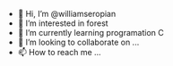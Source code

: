 - 👋 Hi, I’m @williamseropian
- 👀 I’m interested in forest 
- 🌱 I’m currently learning programation C 
- 💞️ I’m looking to collaborate on ...
- 📫 How to reach me ...

<!---
williamseropian/williamseropian is a ✨ special ✨ repository because its `README.md` (this file) appears on your GitHub profile.
You can click the Preview link to take a look at your changes.
--->
